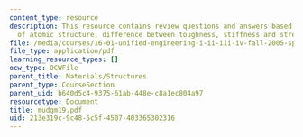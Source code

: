 ```yaml
---
content_type: resource
description: This resource contains review questions and answers based on deformation
  of atomic structure, difference between toughness, stiffness and strength.
file: /media/courses/16-01-unified-engineering-i-ii-iii-iv-fall-2005-spring-2006/213e319c9c485c5f4507403365302316_mudgm19.pdf
file_type: application/pdf
learning_resource_types: []
ocw_type: OCWFile
parent_title: Materials/Structures
parent_type: CourseSection
parent_uid: b640d5c4-9375-61ab-448e-c8a1ec804a97
resourcetype: Document
title: mudgm19.pdf
uid: 213e319c-9c48-5c5f-4507-403365302316
---
```

